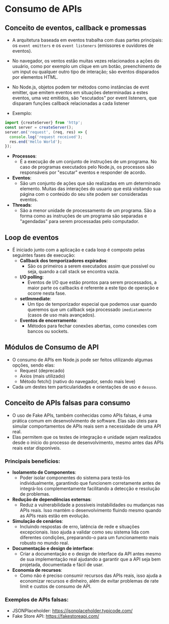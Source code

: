 # Consumo de APIs

## Conceito de eventos, callback e promessas

- A arquitetura baseada em eventos trabalha com duas partes principais: os `event emitters` e os `event listeners` (emissores e ouvidores de eventos).
- No navegador, os ventos estão muitas vezes relacionados a ações do usuário, como por exemplo um clique em um botão, preenchimento de um input ou qualquer outro tipo de interação; são eventos disparados por elementos HTML.

- No Node.js, objetos podem ter métodos como instâncias de evnt emitter, que emitem eventos em situações determinadas a estes eventos, uma vez emitidos, são "escutados" por event listeners, que disparam funções callback relacionadas a cada listener
- Exemplo: 
```js
import {createServer} from 'http';
const server = createServer();
server.on('request', (req, res) => {
  console.log('request received');
  res.end('Hello World');
});
```

- **Processos**:
  - É a execução de um conjunto de instruções de um programa. No caso de programas executados pelo Node.js, os processos são responsáveis por "escutar" eventos e responder de acordo.
- **Eventos**:
  - São um conjunto de ações que são realizadas em um determinado elemento. Muitas das interações do usuario que está visitando sua página com o conteúdo do seu site podem ser consideradas eventos.
- **Threads**:
  - São a menor unidade de processamento de um programa. São a forma como as instruções de um programa são separadas e "agendadas" para serem processadas pelo computador.

## Loop de eventos
- É iniciado junto com a aplicação e cada loop é composto pelas seguintes fases de execução:
  - **Callback dos temporizadores expirados**:
    - São os primeiros a serem executados assim que possível ou seja, quando a call stack se encontra vazia.
  - **I/O polling**:
    - Eventos de I/O que estão prontos para serem processados, a maior parte os callbacks é referente a este tipo de operação e ocorre nesta fase.
  - **setImmediate**:
    - Um tipo de temporizador especial que podemos usar quando queremos que um callback seja processado `imediatamente` (casos de uso mais avançados).
  - **Eventos de encerramento**:
    - Métodos para fechar conexões abertas, como conexões com bancos ou sockets.

## Módulos de Consumo de API
- O consumo de APIs em Node.js pode ser feitos utilizando algumas opções, sendo elas:
  - Request (deprecado)
  - Axios (mais utilizado)
  - Método fetch() (nativo do navegador, sendo mais leve)
- Cada um destes tem particularidades e orientações de uso e `desuso`. 

## Conceito de APIs falsas para consumo
- O uso de Fake APIs, também conhecidas como APIs falsas, é uma prática comum em desenvolvimento de software. Elas são úteis para simular comportamentos de APIs reais sem a necessidade de uma API real.
- Elas permitem que os testes de integração e unidade sejam realizados desde o início do processo de desenvolvimento, mesmo antes das APIs reais estar disponíveis.

### Principais benefícios:
- **Isolamento de Componentes**:
  - Poder isolar componentes do sistema para testá-los individualmente, garantindo que funcionem corretamente antes de integrá-los complementamente facilitando a detecção e resolução de problemas.
- **Redução de dependências externas**:
  - Reduz a vulnerabilidade a possíveis instabilidades ou mudanças nas APIs reais. Isso mantém o desenvolvimento fluindo mesmo quando as APIs reais estão em evolução.
- **Simulação de cenários**:
  - Incluindo respostas de erro, latência de rede e situações excepcionais. Isso ajuda a validar como seu sistema lida com diferentes condições, preparando-o para um funcionamento mais robusto no mundo real.
- **Documentação e design de interface**:
  - Criar a documentação e o design de interface da API antes mesmo de sua implementação real ajudando a garantir que a API seja bem projetada, documentada e fácil de usar.
- **Economia de recursos**:
  - Como não é preciso consumir recursos das APIs reais, isso ajuda a economizar recursos e dinheiro, além de evitar problemas de rate limit e custos de consumo de API.

### Exemplos de APIs falsas:
- JSONPlaceholder: https://jsonplaceholder.typicode.com/
- Fake Store API: https://fakestoreapi.com/